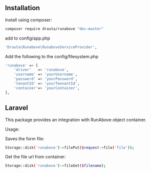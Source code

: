 Installation
------------

Install using composer:

```bash
composer require drauta/runabove "dev-master"
```

add to config/app.php

```bash
'Drauta\Runabove\RunaboveServiceProvider',
```

Add the following to the config/filesystem.php
```bash
'runabove' => [
	'driver'   => 'runabove',
	'username' => 'yourUsername',
	'password' => 'yourPassword',	  
	'tenantId' => 'yourTeenantId',		
	'container'=> 'yourContainer',
],
```
Laravel
-------
This package provides an integration with RunAbove object container. 

Usage:

Saves the form file: 

```bash
Storage::disk('runabove')->filePut($request->file('file'));
```
Get the file url from container:

```bash
Storage::disk('runabove')->fileGet($filename);
```
